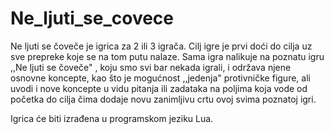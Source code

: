 # Ne_ljuti_se_covece

Ne ljuti se čoveče je igrica za 2 ili 3 igrača. Cilj igre je prvi doći do cilja uz sve prepreke koje se na tom putu nalaze. Sama igra nalikuje na poznatu igru ,,Ne ljuti se čoveče" , koju smo svi bar nekada igrali, i održava njene osnovne koncepte, kao što je mogućnost ,,jedenja" protivničke figure, ali uvodi i nove koncepte u vidu pitanja ili zadataka na poljima koja vode od početka do cilja čima dodaje novu zanimljivu crtu ovoj svima poznatoj igri.

Igrica će biti izrađena u programskom jeziku Lua.
